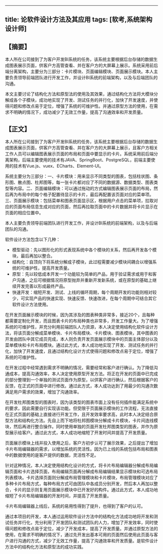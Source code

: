 -----
title: 论软件设计方法及其应用
tags: [软考,系统架构设计师]
-----

【摘要】
-------

本人所在公司接到了为客户开发BI系统的任务，该系统主要根据后台存储的数据生成图表展示页面，供客户方高管查看、并在客户方的大屏幕上展示。系统采用前后端分离架构，主要分为三部分：卡片模块、页面编辑模块、页面展示模块。本人主要负责领导前端团队进行开发工作，并设计BI系统的前端架构，以及与后端团队的沟通。

本文主要讨论了结构化方法和原型法的使用及其效果，通过结构化方法将大模块分解成各个子模块，成功地实现了开发、测试任务的并行化，加快了开发速度，并使得问题和修改点易于定位，增强了系统的可维护性。并通过原型方法的使用，在需求不明确的情况下，成功减少了无效工作量，提高了沟通效率和开发质量。

【正文】
-------

本人所在公司接到了为客户开发BI系统的任务，该系统主要根据后台存储的数据生成图表展示页面，供客户方高管查看、并在客户方的大屏幕上展示，且客户方相关工作人员可以编辑图表展示页面的布局和页面中要显示的卡片。系统采用前后端分离架构，后端主要使用的技术有JAVA、SpringBoot、PostgreSQL，前端主要使用的技术有Vue.js、vuex、ECharts、Element-UI。

系统主要分为三部分：一、卡片模块：用来显示不同类型的图表，包括柱状图、条形图、散点图、杜邦图等，每一张卡片都对应了不同的数据源、数据类型、图表类型等内容。二、页面编辑模块：可以通过拖动的方式编辑图表展示页面的布局，然后再为布局中的每个格子配置待显示的卡片，最后再配置该页面对应的菜单项。三、页面展示模块：包括菜单和图表页面显示区，根据用户点击的菜单项，拉取对应的页面布局信息生成对应的页面，然后再拉取页面中的卡片数据并将卡片显示在页面的相应位置中。

本人主要负责领导前端团队进行开发工作，并设计BI系统的前端架构，以及与后端团队的沟通。

软件设计方法包含以下几种：

* 模型驱动：先以图形化的形式表现系统中各个模块的关系，然后再开发各个模块，最后再加以整合。
* 结构化：自顶向下将系统分解成子模块，此过程需要减少模块间耦合以增强系统的可维护性，提高开发质量。
* 原型：先以较低成本开发一个功能较为简单的产品，用于验证需求或用于和客户沟通，之后可根据情况将原型抛弃并重新开发新系统，或在原型的基础上继续开发完善以形成最终产品。
* 快速开发：缩短开发、测试、上线的循环周期，每个周期开发的功能则相对较少，可实现产品的快速实现、快速反馈、快速改进，在每个周期中可结合其它软件设计方法使用。

在开发页面展示模块的时候，因为其涉及的图表种类非常多，接近20个，且每种都需要定制化开发，而且图表卡片的布局种类也非常多，开发工作量大。为了增强系统的可维护性，并充分利用前端团队人力资源，本人决定使用结构化软件设计方法，将该页面分解成菜单模块、卡片布局模块、卡片模块、图表模块，其中图表的开发由团队中其它成员完成，本人则负责开发页面展示模块中的页面主体部分以及菜单模块和卡片布局模块。通过此方式，本人成功地实现了开发、测试任务的并行化，加快了开发速度，且通过结构化设计方式使得问题和修改点易于定位，增强了系统的可维护性。

在开发过程中经常遇到需求不明确的情况，需要经常和客户进行确认。为了降低沟通成本，提高沟通效率，本人决定使用原型开发方法。将正在开发的页面中已完成的部分整理到一个单独的测试页面作为原型，以供客户进行确认，然后根据客户的反馈，在正式的页面中进行修改。通过此方式，本人成功达到了用最少的沟通次数满足用户需求的效果，增加了沟通效率。

在开发杜邦图类型的图表时，因为该类型的图表市面上没有任何插件能满足系统中的要求，因此需要自行实现该功能。但受限于页面展示模块的工作流程，无法直接在正式页面的基础上直接进行开发工作，且开发效率要求高，此时本人决定结合原型方法和结构化方法。先自上而下地将杜邦图模块分解成卡片模块，卡片间连线模块，然后再进行整合操作。同时使用单独的页面开发杜邦图类型的图表，并作为原型展示给客户。通过此方式，本人成功地缩短了开发时间并提高了开发质量。

页面展示模块上线并投入使用之后，客户方初步认可了展示效果，之后提出了增加卡片布局编辑器的需求，以增加系统的灵活性。因为已上线的系统包括布局和图表中的数据使用的是客户提供的数据，灵活性不足。

针对这种情况，本人决定使用结构化设计的方式，将卡片布局编辑器分解成布局编辑页面和卡片选择页面，布局编辑页面再分解成布局编辑结果显示模块和可选布局列表模块。卡片选择页面则分解成布局管理模块和卡片模块，布局管理模块对应了多种卡片布局方式，每种布局方式可由团队中各成员分别开发，然后本人再加以整合，卡片的显示则复用页面展示模块中已开发好的构件。通过此方式，本人成功地缩短了卡片布局编辑器的开发时间，并提高了开发质量。

卡片布局编辑器上线后，系统的易用性得到了提升，也得到了客户的认可。

通过本项目的开发，本人通过运用软件设计方法中的结构化方法成功地将开发和测试任务并行化，充分利用了开发团队和测试团队的人力，增加了开发效率，同时使得问题和修改点易于定位，减少了开发成本，提高了开发质量。并通过原型方法的使用，在需求不明确的情况下，通过先开发出基本可用的页面然后使用此页面与客户进行沟通的方式，减少了无效工作量，提高了沟通效率和开发质量。是软件设计方法中的结构化方法和原型法的成功实践。
